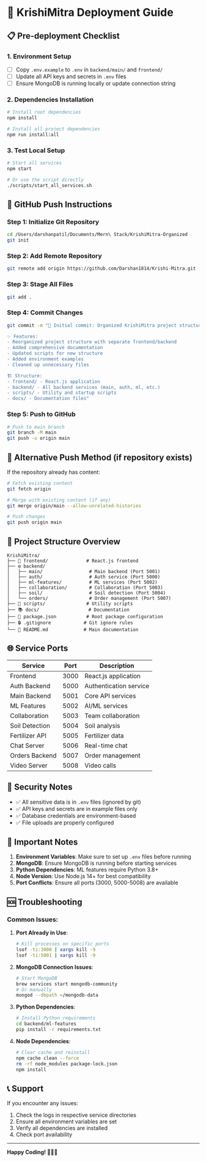 # 🚀 KrishiMitra Deployment Guide

## 📋 Pre-deployment Checklist

### 1. Environment Setup
- [ ] Copy `.env.example` to `.env` in `backend/main/` and `frontend/`
- [ ] Update all API keys and secrets in `.env` files
- [ ] Ensure MongoDB is running locally or update connection string

### 2. Dependencies Installation
```bash
# Install root dependencies
npm install

# Install all project dependencies
npm run install:all
```

### 3. Test Local Setup
```bash
# Start all services
npm start

# Or use the script directly
./scripts/start_all_services.sh
```

## 🔄 GitHub Push Instructions

### Step 1: Initialize Git Repository
```bash
cd /Users/darshanpatil/Documents/Mern\ Stack/KrishiMitra-Organized
git init
```

### Step 2: Add Remote Repository
```bash
git remote add origin https://github.com/Darshan1814/Krishi-Mitra.git
```

### Step 3: Stage All Files
```bash
git add .
```

### Step 4: Commit Changes
```bash
git commit -m "🎉 Initial commit: Organized KrishiMitra project structure

✨ Features:
- Reorganized project structure with separate frontend/backend
- Added comprehensive documentation
- Updated scripts for new structure
- Added environment examples
- Cleaned up unnecessary files

🏗️ Structure:
- frontend/ - React.js application
- backend/ - All backend services (main, auth, ml, etc.)
- scripts/ - Utility and startup scripts
- docs/ - Documentation files"
```

### Step 5: Push to GitHub
```bash
# Push to main branch
git branch -M main
git push -u origin main
```

## 🔧 Alternative Push Method (if repository exists)

If the repository already has content:

```bash
# Fetch existing content
git fetch origin

# Merge with existing content (if any)
git merge origin/main --allow-unrelated-histories

# Push changes
git push origin main
```

## 📁 Project Structure Overview

```
KrishiMitra/
├── 🎨 frontend/              # React.js frontend
├── ⚙️ backend/
│   ├── main/                 # Main backend (Port 5001)
│   ├── auth/                 # Auth service (Port 5000)
│   ├── ml-features/          # ML services (Port 5002)
│   ├── collaboration/        # Collaboration (Port 5003)
│   ├── soil/                 # Soil detection (Port 5004)
│   └── orders/               # Order management (Port 5007)
├── 📜 scripts/               # Utility scripts
├── 📚 docs/                  # Documentation
├── 🚀 package.json           # Root package configuration
├── 🔒 .gitignore            # Git ignore rules
└── 📖 README.md             # Main documentation
```

## 🌐 Service Ports

| Service | Port | Description |
|---------|------|-------------|
| Frontend | 3000 | React.js application |
| Auth Backend | 5000 | Authentication service |
| Main Backend | 5001 | Core API services |
| ML Features | 5002 | AI/ML services |
| Collaboration | 5003 | Team collaboration |
| Soil Detection | 5004 | Soil analysis |
| Fertilizer API | 5005 | Fertilizer data |
| Chat Server | 5006 | Real-time chat |
| Orders Backend | 5007 | Order management |
| Video Server | 5008 | Video calls |

## 🔐 Security Notes

- ✅ All sensitive data is in `.env` files (ignored by git)
- ✅ API keys and secrets are in example files only
- ✅ Database credentials are environment-based
- ✅ File uploads are properly configured

## 🚨 Important Notes

1. **Environment Variables**: Make sure to set up `.env` files before running
2. **MongoDB**: Ensure MongoDB is running before starting services
3. **Python Dependencies**: ML features require Python 3.8+
4. **Node Version**: Use Node.js 14+ for best compatibility
5. **Port Conflicts**: Ensure all ports (3000, 5000-5008) are available

## 🆘 Troubleshooting

### Common Issues:

1. **Port Already in Use**:
   ```bash
   # Kill processes on specific ports
   lsof -ti:3000 | xargs kill -9
   lsof -ti:5001 | xargs kill -9
   ```

2. **MongoDB Connection Issues**:
   ```bash
   # Start MongoDB
   brew services start mongodb-community
   # Or manually
   mongod --dbpath ~/mongodb-data
   ```

3. **Python Dependencies**:
   ```bash
   # Install Python requirements
   cd backend/ml-features
   pip install -r requirements.txt
   ```

4. **Node Dependencies**:
   ```bash
   # Clear cache and reinstall
   npm cache clean --force
   rm -rf node_modules package-lock.json
   npm install
   ```

## 📞 Support

If you encounter any issues:
1. Check the logs in respective service directories
2. Ensure all environment variables are set
3. Verify all dependencies are installed
4. Check port availability

---

**Happy Coding! 🌾👨‍💻**